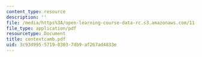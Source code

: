 ```yaml
---
content_type: resource
description: ''
file: /media/https%3A/open-learning-course-data-rc.s3.amazonaws.com/11-332j-urban-design-fall-2003/3c93d995571903037db9af267ad4833e_contextcamb.pdf
file_type: application/pdf
resourcetype: Document
title: contextcamb.pdf
uid: 3c93d995-5719-0303-7db9-af267ad4833e
---
```

